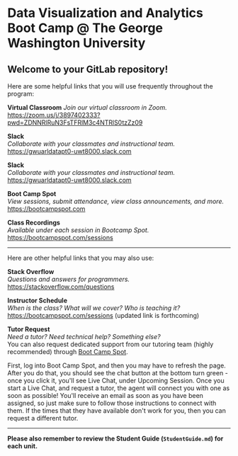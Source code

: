 # Data Visualization and Analytics Boot Camp @ The George Washington University

## Welcome to your GitLab repository!

Here are some helpful links that you will use frequently throughout the program:

**Virtual Classroom** 
_Join our virtual classroom in Zoom._ 
https://zoom.us/j/3897402333?pwd=ZDNNRlRuN3FsTFRlM3c4NTRlS0tzZz09

**Slack**  
_Collaborate with your classmates and instructional team._  
https://gwuarldatapt0-uwt8000.slack.com

**Slack**  
_Collaborate with your classmates and instructional team._  
https://gwuarldatapt0-uwt8000.slack.com

**Boot Camp Spot**  
_View sessions, submit attendance, view class announcements, and more._  
https://bootcampspot.com  

**Class Recordings**  
_Available under each session in Bootcamp Spot._  
https://bootcampspot.com/sessions  

---

Here are other helpful links that you may also use:

**Stack Overflow**  
_Questions and answers for programmers._  
https://stackoverflow.com/questions

**Instructor Schedule**  
_When is the class? What will we cover? Who is teaching it?_  
https://bootcampspot.com/sessions (updated link is forthcoming)

**Tutor Request**  
_Need a tutor? Need technical help? Something else?_  
You can also request dedicated support from our tutoring team (highly recommended) through [Boot Camp Spot](http://bootcampspot.com/).

First, log into Boot Camp Spot, and then you may have to refresh the page. After you do that, you should see the chat button at the bottom turn green - once you click it, you'll see Live Chat, under Upcoming Session.
Once you start a Live Chat, and request a tutor, the agent will connect you with one as soon as possible! You'll receive an email as soon as you have been assigned, so just make sure to follow those instructions to connect with them. If the times that they have available don't work for you, then you can request a different tutor.

---

**Please also remember to review the Student Guide (`StudentGuide.md`) for each unit.**
